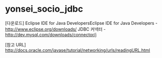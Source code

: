 yonsei_socio_jdbc
=================

[다운로드]
Eclipse IDE for Java DevelopersEclipse IDE for Java Developers - http://www.eclipse.org/downloads/
JDBC 커넥터 - http://dev.mysql.com/downloads/connector/j

[참고 URL]
http://docs.oracle.com/javase/tutorial/networking/urls/readingURL.html
